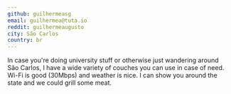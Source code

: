 ```yaml
---
github: guilhermeasg
email: guilhermea@tuta.io
reddit: guilhermeaugusto
city: São Carlos
country: br
---
```


In case you're doing university stuff or otherwise just wandering around São Carlos, I have a wide variety of couches you can use in case of need.
Wi-Fi is good (30Mbps) and weather is nice. I can show you around the state and we could grill some meat. 
